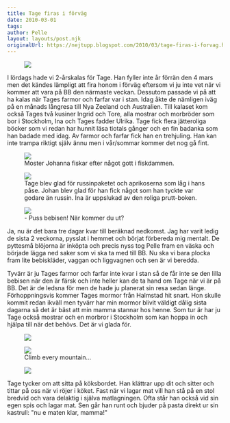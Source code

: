 ```yaml
---
title: Tage firas i förväg
date: 2010-03-01
tags: 	
author: Pelle
layout: layouts/post.njk
originalUrl: https://nejtupp.blogspot.com/2010/03/tage-firas-i-forvag.html
---
```



<figure>
	<img src="../../../img/2010/03/Tages+2-årskalas-_MG_0097.jpg">
</figure>

I lördags hade vi 2-årskalas för Tage. Han fyller inte år förrän den 4 mars men det kändes lämpligt att fira honom i förväg eftersom vi ju inte vet när vi kommer att vara på BB den närmaste veckan. Dessutom passade vi på att ha kalas när Tages farmor och farfar var i stan. Idag åkte de nämligen iväg på en månads långresa till Nya Zeeland och Australien. Till kalaset kom också Tages två kusiner Ingrid och Tore, alla mostrar och morbröder som bor i Stockholm, Ina och Tages fadder Ulrika. Tage fick flera jätteroliga böcker som vi redan har hunnit läsa tiotals gånger och en fin badanka som han badade med idag. Av farmor och farfar fick han en trehjuling. Han kan inte trampa riktigt själv ännu men i vår/sommar kommer det nog gå fint.

<figure>
	<img src="../../../img/2010/03/Tages+2-årskalas-_MG_0119.jpg">
	<figcaption>Moster Johanna fiskar efter något gott i fiskdammen.</figcaption>
</figure>

<figure>
	<img src="../../../img/2010/03/Tages+2-årskalas-_MG_0113.jpg">
	<figcaption>Tage blev glad för russinpaketet och aprikoserna som låg i hans påse. Johan blev glad för han fick något som han tyckte var godare än russin. Ina är uppslukad av den roliga prutt-boken.</figcaption>
</figure>

<figure>	
	<img src="../../../img/2010/03/Gravid-_MG_0083.jpg">
	<figcaption>- Puss bebisen! När kommer du ut?</figcaption>
</figure>

Ja, nu är det bara tre dagar kvar till beräknad nedkomst. Jag har varit ledig de sista 2 veckorna, pysslat i hemmet och börjat förbereda mig mentalt. De pyttesmå blöjorna är inköpta och precis nyss tog Pelle fram en väska och började lägga ned saker som vi ska ta med till BB. Nu ska vi bara plocka fram lite bebiskläder, vaggan och liggvagnen och sen är vi beredda.

Tyvärr är ju Tages farmor och farfar inte kvar i stan så de får inte se den lilla bebisen när den är färsk och inte heller kan de ta hand om Tage när vi är på BB. Det är de ledsna för men de hade ju planerat sin resa sedan länge. Förhoppningsvis kommer Tages mormor från Halmstad hit snart. Hon skulle kommit redan ikväll men tyvärr har min mormor blivit väldigt dålig sista dagarna så det är bäst att min mamma stannar hos henne. Som tur är har ju Tage också mostrar och en morbror i Stockholm som kan hoppa in och hjälpa till när det behövs. Det är vi glada för.

<figure>
	<img src="../../../img/2010/03/Gravid-_MG_0058.jpg">
</figure>

<figure>
	<img src="../../../img/2010/03/Gravid-_MG_0065.jpg">
	<figcaption>Climb every mountain...</figcaption>
</figure>

<figure>
	<img src="../../../img/2010/03/Tages+2-årskalas-_MG_0129.jpg">
</figure>

Tage tycker om att sitta på köksbordet. Han klättrar upp dit och sitter och tittar på oss när vi röjer i köket. Fast när vi lagar mat vill han stå på en stol bredvid och vara delaktig i själva matlagningen. Ofta står han också vid sin egen spis och lagar mat. Sen går han runt och bjuder på pasta direkt ur sin kastrull:  "nu e maten klar, mamma!"
